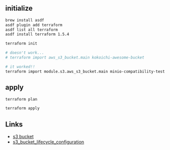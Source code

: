 ## initialize

``` sh
brew install asdf
asdf plugin add terraform
asdf list all terraform
asdf install terraform 1.5.4
```

``` sh
terraform init

# doesn't work...
# terraform import aws_s3_bucket.main kokoichi-awesome-bucket

# it worked!!
terraform import module.s3.aws_s3_bucket.main minio-compatibility-test
```

## apply

``` sh
terraform plan

terraform apply
```

## Links

- [s3 bucket](https://registry.terraform.io/providers/hashicorp/aws/latest/docs/resources/s3_bucket.html)
- [s3_bucket_lifecycle_configuration](https://registry.terraform.io/providers/hashicorp/aws/latest/docs/resources/s3_bucket_lifecycle_configuration)
